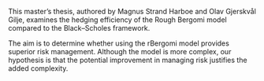 This master’s thesis, authored by Magnus Strand Harboe and Olav Gjerskvål Gilje, examines the hedging efficiency of the Rough Bergomi model compared to the Black–Scholes framework.

The aim is to determine whether using the rBergomi model provides superior risk management. Although the model is more complex, our hypothesis is that the potential improvement in managing risk justifies the added complexity.
